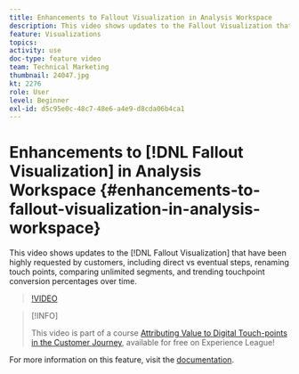 ```yaml
---
title: Enhancements to Fallout Visualization in Analysis Workspace
description: This video shows updates to the Fallout Visualization that have been highly requested by customers, including direct vs eventual steps, renaming touch points, comparing unlimited segments, and trending touchpoint conversion percentages over time.
feature: Visualizations
topics: 
activity: use
doc-type: feature video
team: Technical Marketing
thumbnail: 24047.jpg
kt: 2276
role: User
level: Beginner
exl-id: d5c95e0c-48c7-48e6-a4e9-d8cda06b4ca1
---
```

# Enhancements to [!DNL Fallout Visualization] in Analysis Workspace {#enhancements-to-fallout-visualization-in-analysis-workspace}

This video shows updates to the [!DNL Fallout Visualization] that have been highly requested by customers, including direct vs eventual steps, renaming touch points, comparing unlimited segments, and trending touchpoint conversion percentages over time.

>[!VIDEO](https://video.tv.adobe.com/v/24047/?quality=12&learn=on)

>[!INFO]
>
> This video is part of a course [Attributing Value to Digital Touch-points in the Customer Journey](https://experienceleague.adobe.com/?recommended=Analytics-U-1-2020.2), available for free on Experience League!

For more information on this feature, visit the [documentation](https://experienceleague.adobe.com/docs/analytics/analyze/analysis-workspace/visualizations/fallout/fallout-flow.html?lang=en).
